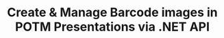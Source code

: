 ---
############################# Static ############################
layout: "auto-gen-gist"
draft: false
path: "assembly/net/barcode/potm"
otherformats: PPT PPTX PPTM PPS PPSX PPSM POT POTX ODP OTP 

############################# Head ############################
head_title: ".NET API for Barcode Images Creation in POTM Presentations"
head_description: "GroupDocs.Assembly .NET API enables developers to create & insert Barcode images inside Presentation (PPT, PPTX, PPTM, PPS, PPSX, PPSM, POT & ODP) documents."

############################# Header ############################
title: "Create & Manage Barcode images in POTM Presentations via .NET API"
description: " GroupDocs.Assembly allows .NET programmers to dynamically create, modify &  manage Barcode images in POTM Presentations inside C#, ASP.NET & other .NET apps."

######################### Download Button #######################
button:
    enable: true

############################# About ############################
about:
    enable: true
    title: "How to Generate & Place Barcodes inside Presentations?"
    content: |
      Presentation is a great way for conveying information from a speaker to the audience. It is widely used companies, business people, teachers and student because it can be understood easily than text documents. Use of barcodes is getting very common and is used for identification in almost all types of business. GroupDocs.Assembly .NET API makes it possible to create and insert Barcode images inside PowerPoint and other types of presentations such as PPT, PPTX, PPTM, PPS, PPSX, PPSM, POT, POTX,  POTM, ODP and many more. It provided support for several commonly used 1D & 2D barcode Barcode types.  It also fully support customizing Barcodes in presentation’s slides  and allows resizing barcode image, setting fore and back colors, change fonts, enhance barcode text placement , setting barcode image resolution and many more. 

############################# content ############################
steps:
    enable: true
    block:
    - title_left: "Add Barcodes inside POTM Presentations"
      content_left: |
       The below C# .NET code shows how users can dynamically create Barcode images using different supported symbologies and insert them inside a Microsoft PowerPoint POTM presentation slides.
      
      title_right: "Insert Barcodes in POTM File via .NET"
      content_right: |
          * Setting up source open presentation document template 
          * Setting up destination open presentation document  report 
          * Create an instance of [DocumentAssembler ](https://apireference.groupdocs.com/assembly/net/groupdocs.assembly/documentassembler) 
          * Call AssembleDocument to generate  Report in open document format. 
     
      gisthash: "1eb55d05b653c510028185fea185dabe"
      gistfile: "create_barcodes_in_presentations.cs"

    - title_left: "System Requirements"
      content_left: |
        GroupDocs.Assembly .NET APIs are supported on all major platforms and operating systems. For complete system requirements guide, please visit [system requirements](https://docs.groupdocs.com/assembly/net/system-requirements/) Before executing the code below, please make sure that you have the following prerequisites installled on your system:
        * Operating Systems: Microsoft Windows, Linux, MacOS
        * Development Environment:  Visual Studio, Xamarin, MonoDevelop etc
        * Frameworks: .NET Framework, .NET Standard, .NET Core, Mono
        * Get the latest version of GroupDocs.Assembly .NET APIs from [NuGet](https://www.nuget.org/packages/GroupDocs.Assembly/)
        
      title_right: "Why Use GroupDocs.Assembly"
      content_right: |
        * Allow users to create custom documents from templates.
        * No additional software is required to create and automate documents
        * Ability to generates an output document based on the data source
        * Dynamically insert out document content in report
        * Dynamically attach email attachments & insert hyperlinks in reports 

demos:
    enable: true
        

about_formats:
    enable: true


more_formats:
    enable: true


back_to_top:
    enable: true
---